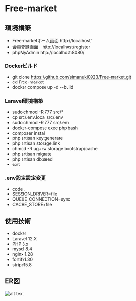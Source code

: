 # Free-market

## 環境構築
- Free-marketホーム画面 http://localhost/
- 会員登録画面　http://localhost/register
- phpMyAdmin http://localhost:8080/

### Dockerビルド
- git clone https://github.com/simanuki0923/Free-market.git
- cd Free-market
- docker compose up -d --build

### Laravel環境構築
- sudo chmod -R 777 src/*
- cp src/.env.local src/.env
- sudo chmod -R 777 src/.env
- docker-compose exec php bash
- composer install
- php artisan key:generate
- php artisan storage:link
- chmod -R ug+rw storage bootstrap/cache
- php artisan migrate
- php artisan db:seed
- exit

### .env設定設定変更
- code .
- SESSION_DRIVER=file
- QUEUE_CONNECTION=sync
- CACHE_STORE=file

## 使用技術
- docker
- Laravel 12.X
- PHP 8.x
- mysql 8.4
- nginx 1.28
- fortify1.30
- stripe15.8

## ER図
![alt text](img/ER図.png)



